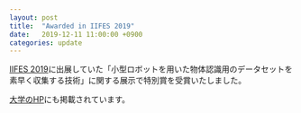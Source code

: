 ```yaml
---
layout: post
title:  "Awarded in IIFES 2019"
date:   2019-12-11 11:00:00 +0900
categories: update
---
```

[IIFES 2019](https://iifes.jp/)に出展していた「小型ロボットを用いた物体認識用のデータセットを素早く収集する技術」に関する展示で特別賞を受賞いたしました。

[大学のHP](http://isw3.naist.jp/IS/PubWG/Events-ja/award20191129_robotics.html)にも掲載されています。
